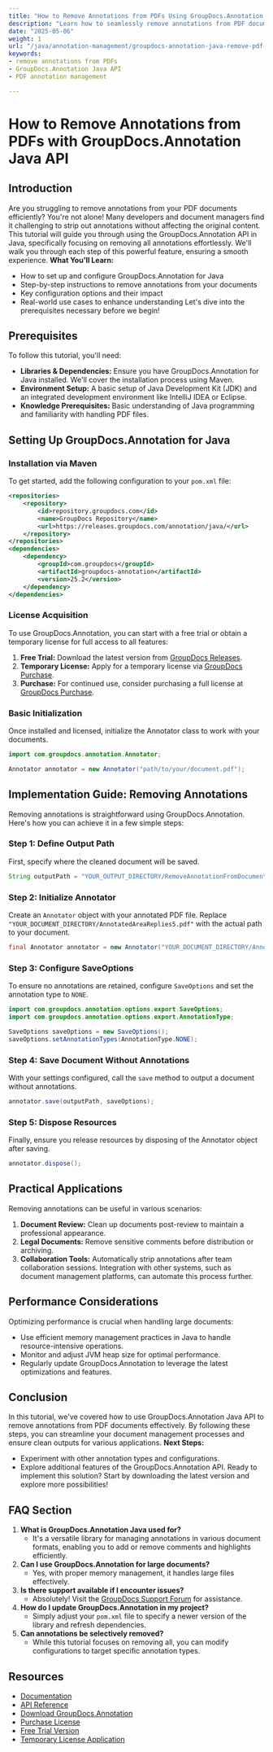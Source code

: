 ```yaml
---
title: "How to Remove Annotations from PDFs Using GroupDocs.Annotation Java API"
description: "Learn how to seamlessly remove annotations from PDF documents using the GroupDocs.Annotation API in Java. Follow our step-by-step guide for efficient document management."
date: "2025-05-06"
weight: 1
url: "/java/annotation-management/groupdocs-annotation-java-remove-pdf-annotations/"
keywords:
- remove annotations from PDFs
- GroupDocs.Annotation Java API
- PDF annotation management

---
```



# How to Remove Annotations from PDFs with GroupDocs.Annotation Java API
## Introduction
Are you struggling to remove annotations from your PDF documents efficiently? You're not alone! Many developers and document managers find it challenging to strip out annotations without affecting the original content. This tutorial will guide you through using the GroupDocs.Annotation API in Java, specifically focusing on removing all annotations effortlessly. We'll walk you through each step of this powerful feature, ensuring a smooth experience.
**What You'll Learn:**
- How to set up and configure GroupDocs.Annotation for Java
- Step-by-step instructions to remove annotations from your documents
- Key configuration options and their impact
- Real-world use cases to enhance understanding
Let's dive into the prerequisites necessary before we begin!
## Prerequisites
To follow this tutorial, you'll need:
- **Libraries & Dependencies:** Ensure you have GroupDocs.Annotation for Java installed. We'll cover the installation process using Maven.
- **Environment Setup:** A basic setup of Java Development Kit (JDK) and an integrated development environment like IntelliJ IDEA or Eclipse.
- **Knowledge Prerequisites:** Basic understanding of Java programming and familiarity with handling PDF files.
## Setting Up GroupDocs.Annotation for Java
### Installation via Maven
To get started, add the following configuration to your `pom.xml` file:
```xml
<repositories>
    <repository>
        <id>repository.groupdocs.com</id>
        <name>GroupDocs Repository</name>
        <url>https://releases.groupdocs.com/annotation/java/</url>
    </repository>
</repositories>
<dependencies>
    <dependency>
        <groupId>com.groupdocs</groupId>
        <artifactId>groupdocs-annotation</artifactId>
        <version>25.2</version>
    </dependency>
</dependencies>
```
### License Acquisition
To use GroupDocs.Annotation, you can start with a free trial or obtain a temporary license for full access to all features:
1. **Free Trial:** Download the latest version from [GroupDocs Releases](https://releases.groupdocs.com/annotation/java/).
2. **Temporary License:** Apply for a temporary license via [GroupDocs Purchase](https://purchase.groupdocs.com/temporary-license/).
3. **Purchase:** For continued use, consider purchasing a full license at [GroupDocs Purchase](https://purchase.groupdocs.com/buy).
### Basic Initialization
Once installed and licensed, initialize the Annotator class to work with your documents.
```java
import com.groupdocs.annotation.Annotator;

Annotator annotator = new Annotator("path/to/your/document.pdf");
```
## Implementation Guide: Removing Annotations
Removing annotations is straightforward using GroupDocs.Annotation. Here's how you can achieve it in a few simple steps:
### Step 1: Define Output Path
First, specify where the cleaned document will be saved.
```java
String outputPath = "YOUR_OUTPUT_DIRECTORY/RemoveAnnotationFromDocument.pdf"; // Update with your path
```
### Step 2: Initialize Annotator
Create an `Annotator` object with your annotated PDF file. Replace `"YOUR_DOCUMENT_DIRECTORY/AnnotatedAreaReplies5.pdf"` with the actual path to your document.
```java
final Annotator annotator = new Annotator("YOUR_DOCUMENT_DIRECTORY/AnnotatedAreaReplies5.pdf");
```
### Step 3: Configure SaveOptions
To ensure no annotations are retained, configure `SaveOptions` and set the annotation type to `NONE`.
```java
import com.groupdocs.annotation.options.export.SaveOptions;
import com.groupdocs.annotation.options.export.AnnotationType;

SaveOptions saveOptions = new SaveOptions();
saveOptions.setAnnotationTypes(AnnotationType.NONE);
```
### Step 4: Save Document Without Annotations
With your settings configured, call the `save` method to output a document without annotations.
```java
annotator.save(outputPath, saveOptions);
```
### Step 5: Dispose Resources
Finally, ensure you release resources by disposing of the Annotator object after saving.
```java
annotator.dispose();
```
## Practical Applications
Removing annotations can be useful in various scenarios:
1. **Document Review:** Clean up documents post-review to maintain a professional appearance.
2. **Legal Documents:** Remove sensitive comments before distribution or archiving.
3. **Collaboration Tools:** Automatically strip annotations after team collaboration sessions.
Integration with other systems, such as document management platforms, can automate this process further.
## Performance Considerations
Optimizing performance is crucial when handling large documents:
- Use efficient memory management practices in Java to handle resource-intensive operations.
- Monitor and adjust JVM heap size for optimal performance.
- Regularly update GroupDocs.Annotation to leverage the latest optimizations and features.
## Conclusion
In this tutorial, we've covered how to use GroupDocs.Annotation Java API to remove annotations from PDF documents effectively. By following these steps, you can streamline your document management processes and ensure clean outputs for various applications.
**Next Steps:**
- Experiment with other annotation types and configurations.
- Explore additional features of the GroupDocs.Annotation API.
Ready to implement this solution? Start by downloading the latest version and explore more possibilities!
## FAQ Section
1. **What is GroupDocs.Annotation Java used for?**
   - It's a versatile library for managing annotations in various document formats, enabling you to add or remove comments and highlights efficiently.
2. **Can I use GroupDocs.Annotation for large documents?**
   - Yes, with proper memory management, it handles large files effectively.
3. **Is there support available if I encounter issues?**
   - Absolutely! Visit the [GroupDocs Support Forum](https://forum.groupdocs.com/c/annotation/) for assistance.
4. **How do I update GroupDocs.Annotation in my project?**
   - Simply adjust your `pom.xml` file to specify a newer version of the library and refresh dependencies.
5. **Can annotations be selectively removed?**
   - While this tutorial focuses on removing all, you can modify configurations to target specific annotation types.
## Resources
- [Documentation](https://docs.groupdocs.com/annotation/java/)
- [API Reference](https://reference.groupdocs.com/annotation/java/)
- [Download GroupDocs.Annotation](https://releases.groupdocs.com/annotation/java/)
- [Purchase License](https://purchase.groupdocs.com/buy)
- [Free Trial Version](https://releases.groupdocs.com/annotation/java/)
- [Temporary License Application](https://purchase.groupdocs.com/temporary-license/)
